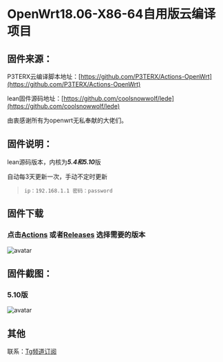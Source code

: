 # OpenWrt18.06-X86-64自用版云编译项目

## 固件来源：

P3TERX云编译脚本地址：[https://github.com/P3TERX/Actions-OpenWrt](https://github.com/P3TERX/Actions-OpenWrt)

lean固件源码地址：[https://github.com/coolsnowwolf/lede](https://github.com/coolsnowwolf/lede)

由衷感谢所有为openwrt无私奉献的大佬们。

## 固件说明：

lean源码版本，内核为***5.4和5.10***版

自动每3天更新一次，手动不定时更新

> `ip：192.168.1.1 密码：password`

## 固件下载
### 点击[Actions](https://github.com/ZiPenOk/openwrt-Exclusive/actions) 或者[Releases](https://github.com/ZiPenOk/openwrt-Exclusive/releases) 选择需要的版本
![avatar](https://raw.githubusercontent.com/firkerword/openwrt-Exclusive/main/boc/c.png)

## 固件截图：
### 5.10版
![avatar](https://raw.githubusercontent.com/firkerword/openwrt-Exclusive/main/boc/c.jpg)
## 其他
联系：[Tg频道订阅](https://t.me/zhinengchaoshenzhe)
